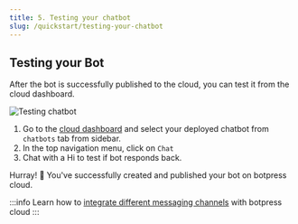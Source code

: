 ```yaml
---
title: 5. Testing your chatbot
slug: /quickstart/testing-your-chatbot
---
```


## Testing your Bot

After the bot is successfully published to the cloud, you can test it from the cloud dashboard. 

![Testing chatbot](/img/docs/testing-chatbot.png)


1. Go to the [cloud dashboard](https://app.botpress.cloud) and select your deployed chatbot from `chatbots` tab from sidebar.
2. In the top navigation menu, click on `Chat`
3. Chat with a Hi to test if bot responds back.
   
Hurray! 🎉 You've successfully created and published your bot on botpress cloud.


:::info
Learn how to  [integrate different messaging channels](/messaging-channels/supported-channels)  with botpress cloud
:::
